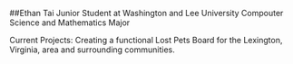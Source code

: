 ##Ethan Tai
Junior Student at Washington and Lee University
Compouter Science and Mathematics Major

Current Projects:
Creating a functional Lost Pets Board for the Lexington, Virginia, area and surrounding communities.

